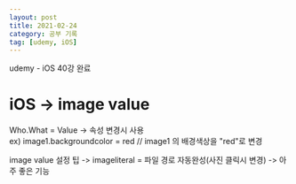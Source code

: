 ```yaml
---
layout: post
title: 2021-02-24
category: 공부 기록
tag: [udemy, iOS]
---
```


udemy - iOS 40강 완료

# iOS -> image value

Who.What = Value -> 속성 변경시 사용<br>
ex) image1.backgroundcolor = red // image1 의 배경색상을 "red"로 변경<br>

image value 설정 팁 -> imageliteral = 파일 경로 자동완성(사진 클릭시 변경) -> 아주 좋은 기능<br>
